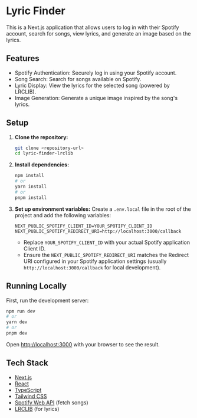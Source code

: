 # Lyric Finder

This is a Next.js application that allows users to log in with their Spotify account, search for songs, view lyrics, and generate an image based on the lyrics.

## Features

- Spotify Authentication: Securely log in using your Spotify account.
- Song Search: Search for songs available on Spotify.
- Lyric Display: View the lyrics for the selected song (powered by LRCLIB).
- Image Generation: Generate a unique image inspired by the song's lyrics.

## Setup

1.  **Clone the repository:**
    ```bash
    git clone <repository-url>
    cd lyric-finder-lrclib
    ```

2.  **Install dependencies:**
    ```bash
    npm install
    # or
    yarn install
    # or
    pnpm install
    ```

3.  **Set up environment variables:**
    Create a `.env.local` file in the root of the project and add the following variables:

    ```
    NEXT_PUBLIC_SPOTIFY_CLIENT_ID=YOUR_SPOTIFY_CLIENT_ID
    NEXT_PUBLIC_SPOTIFY_REDIRECT_URI=http://localhost:3000/callback
    ```

    - Replace `YOUR_SPOTIFY_CLIENT_ID` with your actual Spotify application Client ID.
    - Ensure the `NEXT_PUBLIC_SPOTIFY_REDIRECT_URI` matches the Redirect URI configured in your Spotify application settings (usually `http://localhost:3000/callback` for local development).

## Running Locally

First, run the development server:

```bash
npm run dev
# or
yarn dev
# or
pnpm dev
```

Open [http://localhost:3000](http://localhost:3000) with your browser to see the result.

## Tech Stack

- [Next.js](https://nextjs.org/)
- [React](https://reactjs.org/)
- [TypeScript](https://www.typescriptlang.org/)
- [Tailwind CSS](https://tailwindcss.com/)
- [Spotify Web API](https://developer.spotify.com/documentation/web-api) (fetch songs)
- [LRCLIB](https://lrclib.net/) (for lyrics)